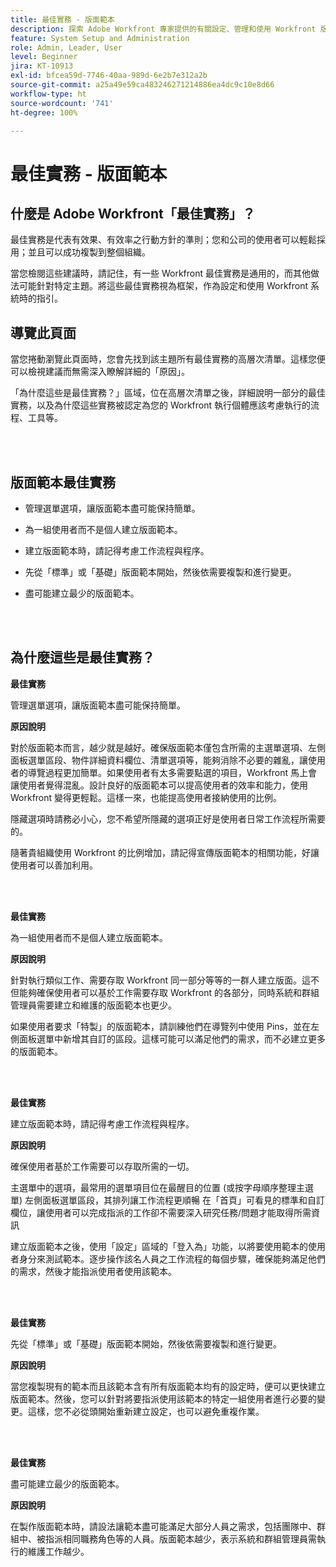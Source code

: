 ```yaml
---
title: 最佳實務 - 版面範本
description: 探索 Adobe Workfront 專家提供的有關設定、管理和使用 Workfront 版面範本的最佳實務建議。
feature: System Setup and Administration
role: Admin, Leader, User
level: Beginner
jira: KT-10913
exl-id: bfcea59d-7746-40aa-989d-6e2b7e312a2b
source-git-commit: a25a49e59ca483246271214886ea4dc9c10e8d66
workflow-type: ht
source-wordcount: '741'
ht-degree: 100%

---
```


# 最佳實務 - 版面範本

## 什麼是 Adobe Workfront「最佳實務」？

最佳實務是代表有效果、有效率之行動方針的準則；您和公司的使用者可以輕鬆採用；並且可以成功複製到整個組織。

當您檢閱這些建議時，請記住，有一些 Workfront 最佳實務是通用的，而其他做法可能針對特定主題。將這些最佳實務視為框架，作為設定和使用 Workfront 系統時的指引。

## 導覽此頁面

當您捲動瀏覽此頁面時，您會先找到該主題所有最佳實務的高層次清單。這樣您便可以檢視建議而無需深入瞭解詳細的「原因」。

「為什麼這些是最佳實務？」區域，位在高層次清單之後，詳細說明一部分的最佳實務，以及為什麼這些實務被認定為您的 Workfront 執行個體應該考慮執行的流程、工具等。

</br>
</br>

## 版面範本最佳實務

* 管理選單選項，讓版面範本盡可能保持簡單。

* 為一組使用者而不是個人建立版面範本。

* 建立版面範本時，請記得考慮工作流程與程序。

* 先從「標準」或「基礎」版面範本開始，然後依需要複製和進行變更。

* 盡可能建立最少的版面範本。

</br>
</br>

## 為什麼這些是最佳實務？

**最佳實務**

管理選單選項，讓版面範本盡可能保持簡單。

**原因說明**

對於版面範本而言，越少就是越好。確保版面範本僅包含所需的主選單選項、左側面板選單區段、物件詳細資料欄位、清單選項等，能夠消除不必要的雜亂，讓使用者的導覽過程更加簡單。如果使用者有太多需要點選的項目，Workfront 馬上會讓使用者覺得混亂。設計良好的版面範本可以提高使用者的效率和能力，使用 Workfront 變得更輕鬆。這樣一來，也能提高使用者接納使用的比例。

隱藏選項時請務必小心，您不希望所隱藏的選項正好是使用者日常工作流程所需要的。

隨著貴組織使用 Workfront 的比例增加，請記得宣傳版面範本的相關功能，好讓使用者可以善加利用。

</br>
</br>

**最佳實務**

為一組使用者而不是個人建立版面範本。

**原因說明**

針對執行類似工作、需要存取 Workfront 同一部分等等的一群人建立版面。這不但能夠確保使用者可以基於工作需要存取 Workfront 的各部分，同時系統和群組管理員需要建立和維護的版面範本也更少。

如果使用者要求「特製」的版面範本，請訓練他們在導覽列中使用 Pins，並在左側面板選單中新增其自訂的區段。這樣可能可以滿足他們的需求，而不必建立更多的版面範本。

</br>
</br>

**最佳實務**

建立版面範本時，請記得考慮工作流程與程序。

**原因說明**

確保使用者基於工作需要可以存取所需的一切。

主選單中的選項，最常用的選單項目位在最醒目的位置 (或按字母順序整理主選單)
左側面板選單區段，其排列讓工作流程更順暢
在「首頁」可看見的標準和自訂欄位，讓使用者可以完成指派的工作卻不需要深入研究任務/問題才能取得所需資訊

建立版面範本之後，使用「設定」區域的「登入為」功能，以將要使用範本的使用者身分來測試範本。逐步操作該名人員之工作流程的每個步驟，確保能夠滿足他們的需求，然後才能指派使用者使用該範本。

</br>
</br>

**最佳實務**

先從「標準」或「基礎」版面範本開始，然後依需要複製和進行變更。

**原因說明**

當您複製現有的範本而且該範本含有所有版面範本均有的設定時，便可以更快建立版面範本。然後，您可以針對將要指派使用該範本的特定一組使用者進行必要的變更。這樣，您不必從頭開始重新建立設定，也可以避免重複作業。

</br>
</br>


**最佳實務**

盡可能建立最少的版面範本。

**原因說明**

在製作版面範本時，請設法讓範本盡可能滿足大部分人員之需求，包括團隊中、群組中、被指派相同職務角色等的人員。版面範本越少，表示系統和群組管理員需執行的維護工作越少。
